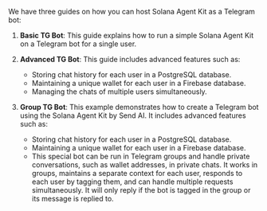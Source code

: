 We have three guides on how you can host Solana Agent Kit as a Telegram bot:

1. **Basic TG Bot**: This guide explains how to run a simple Solana Agent Kit on a Telegram bot for a single user.

2. **Advanced TG Bot**: This guide includes advanced features such as:
    - Storing chat history for each user in a PostgreSQL database.
    - Maintaining a unique wallet for each user in a Firebase database.
    - Managing the chats of multiple users simultaneously.

3. **Group TG Bot**: This example demonstrates how to create a Telegram bot using the Solana Agent Kit by Send AI. It includes advanced features such as:
    - Storing chat history for each user in a PostgreSQL database.
    - Maintaining a unique wallet for each user in a Firebase database.
    - This special bot can be run in Telegram groups and handle private conversations, such as wallet addresses, in private chats. It works in groups, maintains a separate context for each user, responds to each user by tagging them, and can handle multiple requests simultaneously. It will only reply if the bot is tagged in the group or its message is replied to.